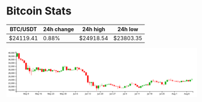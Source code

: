 # Bitcoin Stats

BTC/USDT|24h change|24h high|24h low|
|---|---|---|---|
|$24119.41|0.88%|$24918.54|$23803.35|

<img src="./chart.svg">
